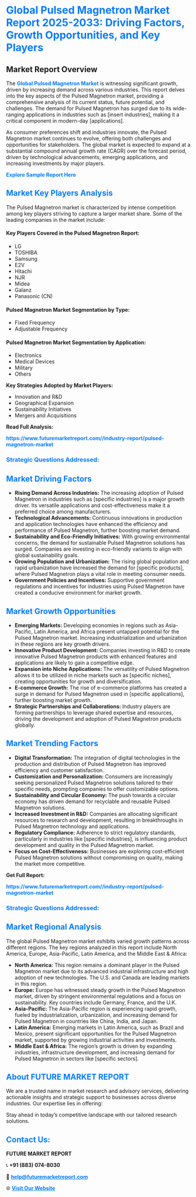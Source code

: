 <h1 style="color: #007BFF;">Global Pulsed Magnetron Market Report 2025-2033: Driving Factors, Growth Opportunities, and Key Players</h1>

<section id="overview">
<h2>Market Report Overview</h2>
<p>The <a href="https://www.futuremarketreport.com//industry-report/pulsed-magnetron-market" style="color: #007BFF; text-decoration: none;"><strong>Global Pulsed Magnetron Market</strong></a> is witnessing significant growth, driven by increasing demand across various industries. This report delves into the key aspects of the Pulsed Magnetron market, providing a comprehensive analysis of its current status, future potential, and challenges. The demand for Pulsed Magnetron has surged due to its wide-ranging applications in industries such as [insert industries], making it a critical component in modern-day [applications].</p>
<p>As consumer preferences shift and industries innovate, the Pulsed Magnetron market continues to evolve, offering both challenges and opportunities for stakeholders. The global market is expected to expand at a substantial compound annual growth rate (CAGR) over the forecast period, driven by technological advancements, emerging applications, and increasing investments by major players.</p>
</section>

<section id="overview">
<p><a href="https://www.futuremarketreport.com//request-sample/reportId=55485" style="color: #007BFF; text-decoration: none;"><strong>Explore Sample Report Here</strong></a></p>
</section>

<section id="key-players">
<h2 style="color: #007BFF;">Market Key Players Analysis</h2>
<p>The Pulsed Magnetron market is characterized by intense competition among key players striving to capture a larger market share. Some of the leading companies in the market include:</p>
<h4>Key Players Covered in the Pulsed Magnetron Report:</h4>
<ul><li>LG</li><li>TOSHIBA</li><li>Samsung</li><li>E2V</li><li>Hitachi</li><li>NJR</li><li>Midea</li><li>Galanz</li><li>Panasonic (CN)</li></ul>
<h4>Pulsed Magnetron Market Segmentation by Type:</h4>
<ul><li>Fixed Frequency</li><li>Adjustable Frequency</li></ul>

<h4>Pulsed Magnetron Market Segmentation by Application:</h4>
<ul><li>Electronics</li><li>Medical Devices</li><li>Military</li><li>Others</li></ul>
<p><strong>Key Strategies Adopted by Market Players:</strong></p>
<ul>
<li>Innovation and R&D</li>
<li>Geographical Expansion</li>
<li>Sustainability Initiatives</li>
<li>Mergers and Acquisitions</li>
</ul>
</section>

<section>
<p><strong>Read Full Analysis: </strong></p><a href="https://www.futuremarketreport.com//industry-report/pulsed-magnetron-market" style="color: #007BFF; text-decoration: none;"><strong>https://www.futuremarketreport.com//industry-report/pulsed-magnetron-market</strong></a>
<h3 style="color: #007BFF;">Strategic Questions Addressed:</h3>
</section>

<section id="driving-factors">
<h2 style="color: #007BFF;">Market Driving Factors</h2>
<ul>
<li><strong>Rising Demand Across Industries:</strong> The increasing adoption of Pulsed Magnetron in industries such as [specific industries] is a major growth driver. Its versatile applications and cost-effectiveness make it a preferred choice among manufacturers.</li>
<li><strong>Technological Advancements:</strong> Continuous innovations in production and application technologies have enhanced the efficiency and performance of Pulsed Magnetron, further boosting market demand.</li>
<li><strong>Sustainability and Eco-Friendly Initiatives:</strong> With growing environmental concerns, the demand for sustainable Pulsed Magnetron solutions has surged. Companies are investing in eco-friendly variants to align with global sustainability goals.</li>
<li><strong>Growing Population and Urbanization:</strong> The rising global population and rapid urbanization have increased the demand for [specific products], where Pulsed Magnetron plays a vital role in meeting consumer needs.</li>
<li><strong>Government Policies and Incentives:</strong> Supportive government regulations and incentives for industries using Pulsed Magnetron have created a conducive environment for market growth.</li>
</ul>
</section>

<section id="growth-opportunities">
<h2 style="color: #007BFF;">Market Growth Opportunities</h2>
<ul>
<li><strong>Emerging Markets:</strong> Developing economies in regions such as Asia-Pacific, Latin America, and Africa present untapped potential for the Pulsed Magnetron market. Increasing industrialization and urbanization in these regions are key growth drivers.</li>
<li><strong>Innovative Product Development:</strong> Companies investing in R&D to create innovative Pulsed Magnetron products with enhanced features and applications are likely to gain a competitive edge.</li>
<li><strong>Expansion into Niche Applications:</strong> The versatility of Pulsed Magnetron allows it to be utilized in niche markets such as [specific niches], creating opportunities for growth and diversification.</li>
<li><strong>E-commerce Growth:</strong> The rise of e-commerce platforms has created a surge in demand for Pulsed Magnetron used in [specific applications], further boosting market growth.</li>
<li><strong>Strategic Partnerships and Collaborations:</strong> Industry players are forming partnerships to leverage shared expertise and resources, driving the development and adoption of Pulsed Magnetron products globally.</li>
</ul>
</section>

<section id="trending-factors">
<h2 style="color: #007BFF;">Market Trending Factors</h2>
<ul>
<li><strong>Digital Transformation:</strong> The integration of digital technologies in the production and distribution of Pulsed Magnetron has improved efficiency and customer satisfaction.</li>
<li><strong>Customization and Personalization:</strong> Consumers are increasingly seeking personalized Pulsed Magnetron solutions tailored to their specific needs, prompting companies to offer customizable options.</li>
<li><strong>Sustainability and Circular Economy:</strong> The push towards a circular economy has driven demand for recyclable and reusable Pulsed Magnetron solutions.</li>
<li><strong>Increased Investment in R&D:</strong> Companies are allocating significant resources to research and development, resulting in breakthroughs in Pulsed Magnetron technology and applications.</li>
<li><strong>Regulatory Compliance:</strong> Adherence to strict regulatory standards, particularly in industries like [specific industries], is influencing product development and quality in the Pulsed Magnetron market.</li>
<li><strong>Focus on Cost-Effectiveness:</strong> Businesses are exploring cost-efficient Pulsed Magnetron solutions without compromising on quality, making the market more competitive.</li>
</ul>
</section>

<section>
<p><strong>Get Full Report: </strong></p><a href="https://www.futuremarketreport.com//industry-report/pulsed-magnetron-market" style="color: #007BFF; text-decoration: none;"><strong>https://www.futuremarketreport.com//industry-report/pulsed-magnetron-market</strong></a>
<h3 style="color: #007BFF;">Strategic Questions Addressed:</h3>
</section>


<section id="regional-analysis">
<h2 style="color: #007BFF;">Market Regional Analysis</h2>
<p>The global Pulsed Magnetron market exhibits varied growth patterns across different regions. The key regions analyzed in this report include North America, Europe, Asia-Pacific, Latin America, and the Middle East & Africa:</p>
<ul>
<li><strong>North America:</strong> This region remains a dominant player in the Pulsed Magnetron market due to its advanced industrial infrastructure and high adoption of new technologies. The U.S. and Canada are leading markets in this region.</li>
<li><strong>Europe:</strong> Europe has witnessed steady growth in the Pulsed Magnetron market, driven by stringent environmental regulations and a focus on sustainability. Key countries include Germany, France, and the U.K.</li>
<li><strong>Asia-Pacific:</strong> The Asia-Pacific region is experiencing rapid growth, fueled by industrialization, urbanization, and increasing demand for Pulsed Magnetron in countries like China, India, and Japan.</li>
<li><strong>Latin America:</strong> Emerging markets in Latin America, such as Brazil and Mexico, present significant opportunities for the Pulsed Magnetron market, supported by growing industrial activities and investments.</li>
<li><strong>Middle East & Africa:</strong> The region’s growth is driven by expanding industries, infrastructure development, and increasing demand for Pulsed Magnetron in sectors like [specific sectors].</li>
</ul>
</section>

<footer>
<h2 style="color: #007BFF;">About FUTURE MARKET REPORT</h2>
<p>We are a trusted name in market research and advisory services, delivering actionable insights and strategic support to businesses across diverse industries. Our expertise lies in offering:</p>

<p>Stay ahead in today’s competitive landscape with our tailored research solutions.</p>

<h2 style="color: #007BFF;">Contact Us:</h2>
<p><strong>FUTURE MARKET REPORT</strong></p>
<p>📞 <strong>+91 (883) 074-8030</strong></p>
<p>📧 <strong><a href="mailto:help@futuremarketreport.com" style="color: #007BFF;">help@futuremarketreport.com</a></strong></p>
<p>🌐 <strong><a href="https://www.futuremarketreport.com/" style="color: #007BFF;">Visit Our Website</a></strong></p>
</footer>
